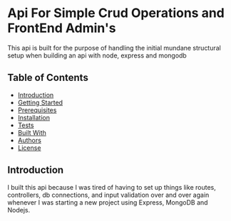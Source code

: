 <h1>Api For Simple Crud Operations and FrontEnd Admin's</h2>

<p>This api is built for the purpose of handling the initial mundane structural setup when building an api with node, express and mongodb</p>

<h2>Table of Contents</h2>
<ul>
  <li><a href="#introduction">Introduction</a></li>
  <li><a href="">Getting Started</a></li>
  <li><a href="">Prerequisites</a></li>
  <li><a href="">Installation</a></li>
  <li><a href="">Tests</a></li>
  <li><a href="">Built With</a></li>
  <li><a href="">Authors</a></li>
  <li><a href="">License</a></li>
</ul>

<h2 id="introduction">Introduction</h2>
<p>I built this api because I was tired of having to set up things like routes, controllers, db connections, and input validation over and over again whenever I was starting a new project using Express, MongoDB and Nodejs.</p>
